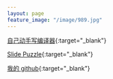 ```yaml
---
layout: page
feature_image: "/image/989.jpg"
---
```


[自己动手写编译器](/tinyc/){:target="_blank"}

[Slide Puzzle](/slidepuzzle/){:target="_blank"}

[我的 github](https://github.com/pandolia){:target="_blank"}